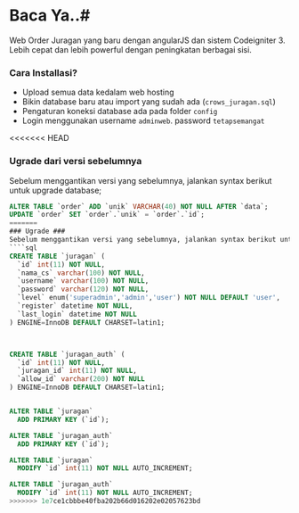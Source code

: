 # Baca Ya..#

Web Order Juragan yang baru dengan angularJS dan sistem Codeigniter 3. Lebih cepat dan lebih powerful dengan peningkatan berbagai sisi.

### Cara Installasi? ###

* Upload semua data kedalam web hosting
* Bikin database baru atau import yang sudah ada (`crows_juragan.sql`)
* Pengaturan koneksi database ada pada folder `config`
* Login menggunakan username `adminweb`. password `tetapsemangat`

<<<<<<< HEAD
### Ugrade dari versi sebelumnya ###
Sebelum menggantikan versi yang sebelumnya, jalankan syntax berikut untuk upgrade database;
````sql
ALTER TABLE `order` ADD `unik` VARCHAR(40) NOT NULL AFTER `data`;
UPDATE `order` SET `order`.`unik` = `order`.`id`;
=======
### Ugrade ###
Sebelum menggantikan versi yang sebelumnya, jalankan syntax berikut untuk upgrade database;
````sql
CREATE TABLE `juragan` (
  `id` int(11) NOT NULL,
  `nama_cs` varchar(100) NOT NULL,
  `username` varchar(100) NOT NULL,
  `password` varchar(120) NOT NULL,
  `level` enum('superadmin','admin','user') NOT NULL DEFAULT 'user',
  `register` datetime NOT NULL,
  `last_login` datetime NOT NULL
) ENGINE=InnoDB DEFAULT CHARSET=latin1;



CREATE TABLE `juragan_auth` (
  `id` int(11) NOT NULL,
  `juragan_id` int(11) NOT NULL,
  `allow_id` varchar(200) NOT NULL
) ENGINE=InnoDB DEFAULT CHARSET=latin1;


ALTER TABLE `juragan`
  ADD PRIMARY KEY (`id`);

ALTER TABLE `juragan_auth`
  ADD PRIMARY KEY (`id`);

ALTER TABLE `juragan`
  MODIFY `id` int(11) NOT NULL AUTO_INCREMENT;

ALTER TABLE `juragan_auth`
  MODIFY `id` int(11) NOT NULL AUTO_INCREMENT;
>>>>>>> 1e7ce1cbbbe40fba202b66d016202e02057623bd
````